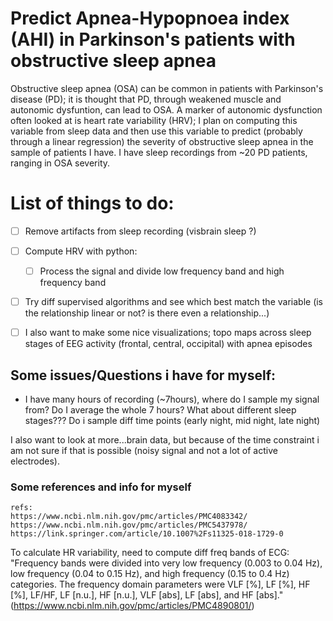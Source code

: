 # Predict Apnea-Hypopnoea index (AHI) in Parkinson's patients with obstructive sleep apnea #
Obstructive sleep apnea (OSA) can be common in patients with Parkinson's disease (PD); it is thought that PD, through weakened muscle and autonomic dysfuntion, can lead to OSA. A marker of autonomic dysfunction often looked at is heart rate variability (HRV); I plan on computing this variable from sleep data and then use this variable to predict (probably through a linear regression) the severity of obstructive sleep apnea in the sample of patients I have. I have sleep recordings from ~20 PD patients, ranging in OSA severity.

# List of things to do: #
- [ ] Remove artifacts from sleep recording (visbrain sleep ?)
- [ ] Compute HRV with python:
    - [ ] Process the signal and divide low frequency band and high frequency band
- [ ] Try diff supervised algorithms and see which best match the variable (is the relationship linear or not? is there even a relationship...)

- [ ] I also want to make some nice visualizations; topo maps across sleep stages of EEG activity (frontal, central, occipital) with apnea episodes

## Some issues/Questions i have for myself: ##
- I have many hours of recording (~7hours), where do I sample my signal from? Do I average the whole 7 hours? What about different sleep stages??? Do i sample diff time points (early night, mid night, late night)

I also want to look at more...brain data, but because of the time constraint i am not sure if that is possible (noisy signal and not a lot of active electrodes). 

### Some references and info for myself ###
    refs: 
    https://www.ncbi.nlm.nih.gov/pmc/articles/PMC4083342/
    https://www.ncbi.nlm.nih.gov/pmc/articles/PMC5437978/
    https://link.springer.com/article/10.1007%2Fs11325-018-1729-0

To calculate HR variability, need to compute diff freq bands of ECG:
"Frequency bands were divided into very low frequency (0.003 to 0.04 Hz), low frequency (0.04 to 0.15 Hz), and high frequency (0.15 to 0.4 Hz) categories. The frequency domain parameters were VLF [%], LF [%], HF [%], LF/HF, LF [n.u.], HF [n.u.], VLF [abs], LF [abs], and HF [abs]." (https://www.ncbi.nlm.nih.gov/pmc/articles/PMC4890801/)